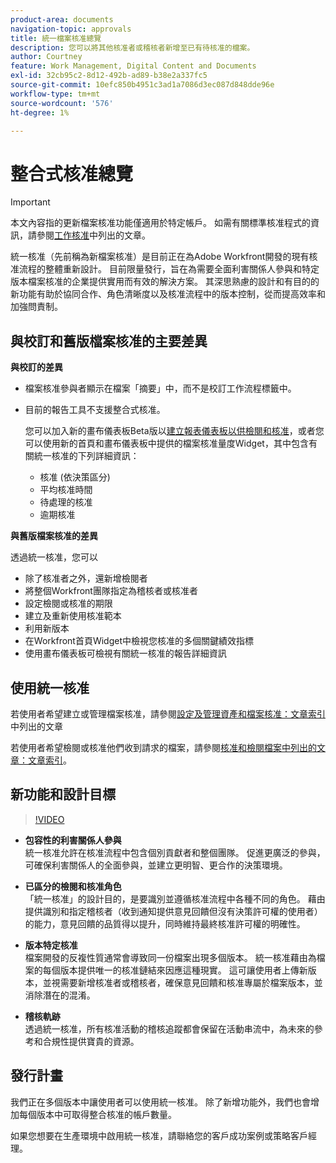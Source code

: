 ```yaml
---
product-area: documents
navigation-topic: approvals
title: 統一檔案核准總覽
description: 您可以將其他核准者或稽核者新增至已有待核准的檔案。
author: Courtney
feature: Work Management, Digital Content and Documents
exl-id: 32cb95c2-8d12-492b-ad89-b38e2a337fc5
source-git-commit: 10efc850b4951c3ad1a7086d3ec087d848dde96e
workflow-type: tm+mt
source-wordcount: '576'
ht-degree: 1%

---
```


# 整合式核准總覽

>[!IMPORTANT]
>
>本文內容指的更新檔案核准功能僅適用於特定帳戶。 如需有關標準核准程式的資訊，請參閱[工作核准](/help/quicksilver/review-and-approve-work/manage-approvals/manage-approvals.md)中列出的文章。

統一核准（先前稱為新檔案核准）是目前正在為Adobe Workfront開發的現有核准流程的整體重新設計。 目前限量發行，旨在為需要全面利害關係人參與和特定版本檔案核准的企業提供實用而有效的解決方案。 其深思熟慮的設計和有目的的新功能有助於協同合作、角色清晰度以及核准流程中的版本控制，從而提高效率和加強問責制。

## 與校訂和舊版檔案核准的主要差異

**與校訂的差異**

* 檔案核准參與者顯示在檔案「摘要」中，而不是校訂工作流程標籤中。
* 目前的報告工具不支援整合式核准。

  您可以加入新的畫布儀表板Beta版以[建立報表儀表板以供檢閱和核准](/help/quicksilver/review-and-approve-work/document-reviews-and-approvals/create-review-and-approval-dashboard.md)，或者您可以使用新的首頁和畫布儀表板中提供的檔案核准量度Widget，其中包含有關統一核准的下列詳細資訊：

   * 核准 (依決策區分)
   * 平均核准時間
   * 待處理的核准
   * 逾期核准

**與舊版檔案核准的差異**

透過統一核准，您可以

* 除了核准者之外，還新增檢閱者
* 將整個Workfront團隊指定為稽核者或核准者
* 設定檢閱或核准的期限
* 建立及重新使用核准範本
* 利用新版本
* 在Workfront首頁Widget中檢視您核准的多個關鍵績效指標
* 使用畫布儀表板可檢視有關統一核准的報告詳細資訊

## 使用統一核准

若使用者希望建立或管理檔案核准，請參閱[設定及管理資產和檔案核准：文章索引](/help/quicksilver/review-and-approve-work/document-reviews-and-approvals/manage-document-approvals/set-up-and-manage-doc-asset-approvals-toc.md)中列出的文章

若使用者希望檢閱或核准他們收到請求的檔案，請參閱[核准和檢閱檔案中列出的文章：文章索引](/help/quicksilver/review-and-approve-work/document-reviews-and-approvals/review-and-approve-documents/review-documents-toc.md)。

## 新功能和設計目標

>[!VIDEO](https://video.tv.adobe.com/v/3420544/)

* **包容性的利害關係人參與**\
    統一核准允許在核准流程中包含個別貢獻者和整個團隊。 促進更廣泛的參與，可確保利害關係人的全面參與，並建立更明智、更合作的決策環境。

* **已區分的檢閱和核准角色**\
     「統一核准」的設計目的，是要識別並遵循核准流程中各種不同的角色。 藉由提供識別和指定稽核者（收到通知提供意見回饋但沒有決策許可權的使用者）的能力，意見回饋的品質得以提升，同時維持最終核准許可權的明確性。

* **版本特定核准**\
    檔案開發的反複性質通常會導致同一份檔案出現多個版本。 統一核准藉由為檔案的每個版本提供唯一的核准鏈結來因應這種現實。 這可讓使用者上傳新版本，並視需要新增核准者或稽核者，確保意見回饋和核准專屬於檔案版本，並消除潛在的混淆。

* **稽核軌跡**\
    透過統一核准，所有核准活動的稽核追蹤都會保留在活動串流中，為未來的參考和合規性提供寶貴的資源。

## 發行計畫

我們正在多個版本中讓使用者可以使用統一核准。 除了新增功能外，我們也會增加每個版本中可取得整合核准的帳戶數量。

如果您想要在生產環境中啟用統一核准，請聯絡您的客戶成功案例或策略客戶經理。


